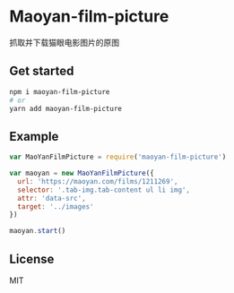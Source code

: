 # Maoyan-film-picture

抓取并下载猫眼电影图片的原图

## Get started

```bash
npm i maoyan-film-picture
# or
yarn add maoyan-film-picture
```

## Example

```js
var MaoYanFilmPicture = require('maoyan-film-picture')

var maoyan = new MaoYanFilmPicture({
  url: 'https://maoyan.com/films/1211269',
  selector: '.tab-img.tab-content ul li img',
  attr: 'data-src',
  target: '../images'
})

maoyan.start()
```

## License

MIT

